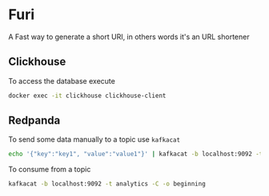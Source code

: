 # Furi

A Fast way to generate a short URI, in others words it's an URL shortener

## Clickhouse

To access the database execute

```sh
docker exec -it clickhouse clickhouse-client
```

## Redpanda

To send some data manually to a topic use `kafkacat`

```sh
echo '{"key":"key1", "value":"value1"}' | kafkacat -b localhost:9092 -t analytics -P
```

To consume from a topic

```sh
kafkacat -b localhost:9092 -t analytics -C -o beginning
```

